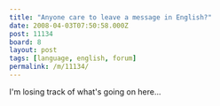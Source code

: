 ```yaml
---
title: "Anyone care to leave a message in English?"
date: 2008-04-03T07:50:58.000Z
post: 11134
board: 8
layout: post
tags: [language, english, forum]
permalink: /m/11134/
---
```

I'm losing track of what's going on here...
